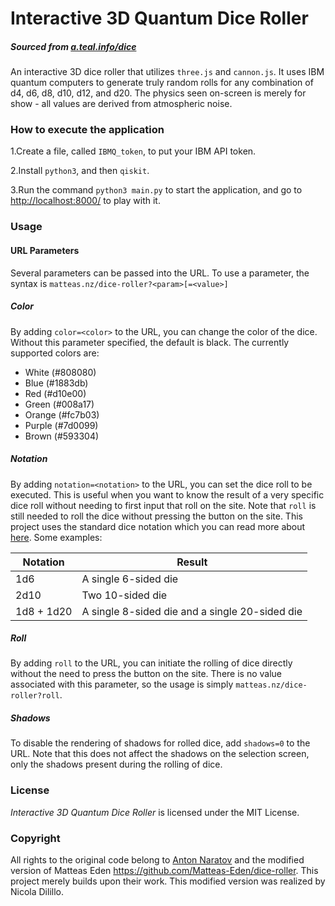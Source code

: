 # Interactive 3D Quantum Dice Roller
##### Sourced from [a.teal.info/dice](https://a.teal.info/dice)

An interactive 3D dice roller that utilizes `three.js` and `cannon.js`. 
It uses IBM quantum computers to generate truly random rolls for any combination of d4, d6, d8, d10, d12, and d20. The physics seen on-screen is merely for show - all values are derived from atmospheric noise.

### How to execute the application

1.Create a file, called `IBMQ_token`, to put your IBM API token.

2.Install `python3`, and then `qiskit`.

3.Run the command `python3 main.py` to start the application, and go to [http://localhost:8000/](http://localhost:8000/) to play with it. 

### Usage

#### URL Parameters

Several parameters can be passed into the URL. To use a parameter, the syntax is `matteas.nz/dice-roller?<param>[=<value>]`

##### Color
By adding `color=<color>` to the URL, you can change the color of the dice. Without this parameter specified, the default is black. The currently supported colors are:

- White (#808080)
- Blue (#1883db)
- Red (#d10e00)
- Green (#008a17)
- Orange (#fc7b03)
- Purple (#7d0099)
- Brown (#593304)

##### Notation

By adding `notation=<notation>` to the URL, you can set the dice roll to be executed. This is useful when you want to know the result of a very specific dice roll without needing to first input that roll on the site. Note that `roll` is still needed to roll the dice without pressing the button on the site. This project uses the standard dice notation which you can read more about [here](https://en.wikipedia.org/wiki/Dice_notation). Some examples:

| Notation | Result |
| -------- | ------ |
| 1d6      | A single 6-sided die |
| 2d10     | Two 10-sided die |
| 1d8 + 1d20 | A single 8-sided die and a single 20-sided die |

##### Roll

By adding `roll` to the URL, you can initiate the rolling of dice directly without the need to press the button on the site. There is no value associated with this parameter, so the usage is simply `matteas.nz/dice-roller?roll`.

##### Shadows

To disable the rendering of shadows for rolled dice, add `shadows=0` to the URL. Note that this does not affect the shadows on the selection screen, only the shadows present during the rolling of dice.

### License

*Interactive 3D Quantum Dice Roller* is licensed under the MIT License.

### Copyright

All rights to the original code belong to [Anton Naratov](http://www.teall.info/) and the modified version of Matteas Eden https://github.com/Matteas-Eden/dice-roller. This project merely builds upon their work. This modified version was realized by Nicola Dilillo. 